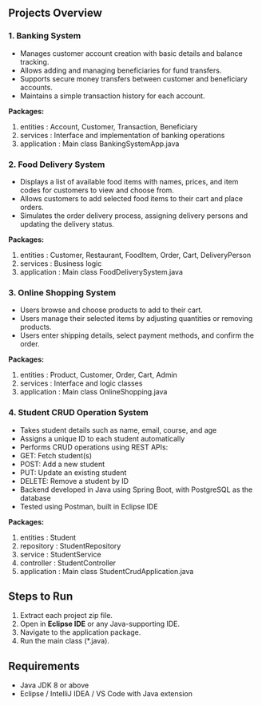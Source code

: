 ## Projects Overview

### 1. Banking System

* Manages customer account creation with basic details and balance tracking.
* Allows adding and managing beneficiaries for fund transfers.
* Supports secure money transfers between customer and beneficiary accounts.
* Maintains a simple transaction history for each account.



**Packages:**

1. entities : Account, Customer, Transaction, Beneficiary
2. services : Interface and implementation of banking operations
3. application : Main class BankingSystemApp.java

### 2. Food Delivery System


* Displays a list of available food items with names, prices, and item codes for customers to view and choose from.
* Allows customers to add selected food items to their cart and place orders.
* Simulates the order delivery process, assigning delivery persons and updating the delivery status.

**Packages:**

1. entities : Customer, Restaurant, FoodItem, Order, Cart, DeliveryPerson
2. services : Business logic
3. application : Main class FoodDeliverySystem.java

### 3. Online Shopping System



* Users browse and choose products to add to their cart.
* Users manage their selected items by adjusting quantities or removing products.
* Users enter shipping details, select payment methods, and confirm the order.


**Packages:**

1. entities : Product, Customer, Order, Cart, Admin
2. services : Interface and logic classes
3. application : Main class OnlineShopping.java

### 4. Student CRUD Operation System
* Takes student details such as name, email, course, and age
* Assigns a unique ID to each student automatically
* Performs CRUD operations using REST APIs:
* GET: Fetch student(s)
* POST: Add a new student
* PUT: Update an existing student
* DELETE: Remove a student by ID
* Backend developed in Java using Spring Boot, with PostgreSQL as the database
* Tested using Postman, built in Eclipse IDE

  
**Packages:**

1. entities : Student
2. repository : StudentRepository
3. service : StudentService
4. controller : StudentController
5. application : Main class StudentCrudApplication.java


## Steps to Run
1. Extract each project zip file.
2. Open in **Eclipse IDE** or any Java-supporting IDE.
3. Navigate to the application package.
4. Run the main class (*.java).



## Requirements

* Java JDK 8 or above
* Eclipse / IntelliJ IDEA / VS Code with Java extension




